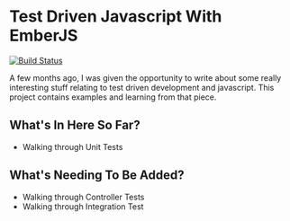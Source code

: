 # Test Driven Javascript With EmberJS

[![Build Status](https://travis-ci.org/hiimtaylorjones/ember-tdd.svg?branch=master)](https://travis-ci.org/hiimtaylorjones/ember-tdd)

A few months ago, I was given the opportunity to write about some really interesting stuff
relating to test driven development and javascript. This project contains examples and learning
from that piece.

## What's In Here So Far?

* Walking through Unit Tests

## What's Needing To Be Added?

* Walking through Controller Tests
* Walking through Integration Test
